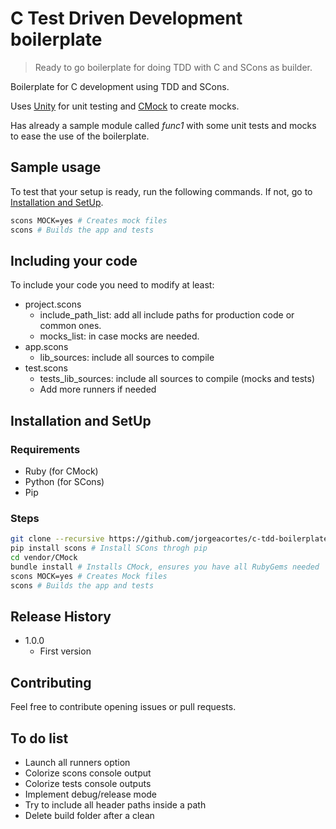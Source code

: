 # C Test Driven Development boilerplate
> Ready to go boilerplate for doing TDD with C and SCons as builder.

Boilerplate for C development using TDD and SCons.

Uses [Unity](https://github.com/ThrowTheSwitch/Unity/) for unit testing and [CMock](https://github.com/ThrowTheSwitch/CMock/) to create mocks.

Has already a sample module called _func1_ with some unit tests and mocks to ease the use of the boilerplate.

## Sample usage

To test that your setup is ready, run the following commands. If not, go to [Installation and SetUp](#installation-and-setup).

```sh
scons MOCK=yes # Creates mock files
scons # Builds the app and tests
```

## Including your code

To include your code you need to modify at least:

* project.scons
  * include_path_list: add all include paths for production code or common ones.
  * mocks_list: in case mocks are needed.
* app.scons
  * lib_sources: include all sources to compile
* test.scons
  * tests_lib_sources: include all sources to compile (mocks and tests)
  * Add more runners if needed

## Installation and SetUp

### Requirements

* Ruby (for CMock)
* Python (for SCons)
* Pip

### Steps

```sh
git clone --recursive https://github.com/jorgeacortes/c-tdd-boilerplate
pip install scons # Install SCons throgh pip
cd vendor/CMock
bundle install # Installs CMock, ensures you have all RubyGems needed
scons MOCK=yes # Creates Mock files
scons # Builds the app and tests
```

## Release History

* 1.0.0
    * First version

## Contributing

Feel free to contribute opening issues or pull requests.

## To do list

* Launch all runners option
* Colorize scons console output
* Colorize tests console outputs
* Implement debug/release mode
* Try to include all header paths inside a path
* Delete build folder after a clean
